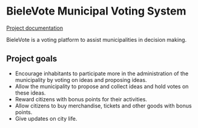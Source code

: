 # BieleVote Municipal Voting System

[Project documentation](documentation/README.md)

BieleVote is a voting platform to assist municipalities in decision making.

## Project goals

- Encourage inhabitants to participate more in the administration of the municipality by voting on ideas and proposing ideas.
- Allow the municipality to propose and collect ideas and hold votes on these ideas.
- Reward citizens with bonus points for their activities.
- Allow citizens to buy merchandise, tickets and other goods with bonus points.
- Give updates on city life.